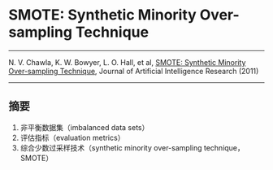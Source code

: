 # SMOTE: Synthetic Minority Over-sampling Technique

---

N. V. Chawla, K. W. Bowyer, L. O. Hall, et al, [SMOTE: Synthetic Minority Over-sampling Technique][smote], Journal of Artificial Intelligence Research (2011)

[smote]: https://arxiv.org/abs/1106.1813 "SMOTE: Synthetic Minority Over-sampling Technique"

---

## 摘要

1. 非平衡数据集（imbalanced data sets）
2. 评估指标（evaluation metrics）
3. 综合少数过采样技术（synthetic  minority over-sampling technique，SMOTE）